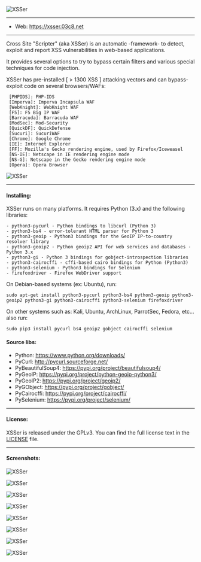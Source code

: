   ![XSSer](https://xsser.03c8.net/xsser/thehive1.png "XSSer")

----------

 + Web: https://xsser.03c8.net

----------

  Cross Site "Scripter" (aka XSSer) is an automatic -framework- to detect, exploit and report XSS vulnerabilities in web-based applications.

  It provides several options to try to bypass certain filters and various special techniques for code injection.

  XSSer has pre-installed [ > 1300 XSS ] attacking vectors and can bypass-exploit code on several browsers/WAFs:

     [PHPIDS]: PHP-IDS
     [Imperva]: Imperva Incapsula WAF
     [WebKnight]: WebKnight WAF
     [F5]: F5 Big IP WAF
     [Barracuda]: Barracuda WAF
     [ModSec]: Mod-Security
     [QuickDF]: QuickDefense
     [Sucuri]: SucuriWAF 
     [Chrome]: Google Chrome
     [IE]: Internet Explorer
     [FF]: Mozilla's Gecko rendering engine, used by Firefox/Iceweasel
     [NS-IE]: Netscape in IE rendering engine mode
     [NS-G]: Netscape in the Gecko rendering engine mode
     [Opera]: Opera Browser

  ![XSSer](https://xsser.03c8.net/xsser/url_generation.png "XSSer URL Generation Schema")

----------

#### Installing:

XSSer runs on many platforms. It requires Python (3.x) and the following libraries:

    - python3-pycurl - Python bindings to libcurl (Python 3)
    - python3-bs4 - error-tolerant HTML parser for Python 3
    - python3-geoip - Python3 bindings for the GeoIP IP-to-country resolver library
    - python3-geoip2 - Python geoip2 API for web services and databases - Python 3.x
    - python3-gi - Python 3 bindings for gobject-introspection libraries
    - python3-cairocffi - cffi-based cairo bindings for Python (Python3)
    - python3-selenium - Python3 bindings for Selenium
    - firefoxdriver - Firefox WebDriver support

On Debian-based systems (ex: Ubuntu), run: 

    sudo apt-get install python3-pycurl python3-bs4 python3-geoip python3-geoip2 python3-gi python3-cairocffi python3-selenium firefoxdriver

On other systems such as: Kali, Ubuntu, ArchLinux, ParrotSec, Fedora, etc... also run:

    sudo pip3 install pycurl bs4 geoip2 gobject cairocffi selenium

####  Source libs:

   * Python: https://www.python.org/downloads/
   * PyCurl: http://pycurl.sourceforge.net/
   * PyBeautifulSoup4: https://pypi.org/project/beautifulsoup4/
   * PyGeoIP: https://pypi.org/project/python-geoip-python3/
   * PyGeoIP2: https://pypi.org/project/geoip2/
   * PyGObject: https://pypi.org/project/gobject/
   * PyCairocffi: https://pypi.org/project/cairocffi/
   * PySelenium: https://pypi.org/project/selenium/

----------

####  License:

  XSSer is released under the GPLv3. You can find the full license text
in the [LICENSE](./docs/LICENSE) file.

----------

####  Screenshots:

  ![XSSer](https://xsser.03c8.net/xsser/thehive2.png "XSSer Shell")

  ![XSSer](https://xsser.03c8.net/xsser/thehive3.png "XSSer Manifesto")

  ![XSSer](https://xsser.03c8.net/xsser/thehive4.png "XSSer Configuration")

  ![XSSer](https://xsser.03c8.net/xsser/thehive5.png "XSSer Bypassers")

  ![XSSer](https://xsser.03c8.net/xsser/thehive6.png "XSSer [HTTP GET] [LOCAL] Reverse Exploit")

  ![XSSer](https://xsser.03c8.net/xsser/thehive7.png "XSSer [HTTP POST] [REMOTE] Reverse Exploit")

  ![XSSer](https://xsser.03c8.net/xsser/thehive8.png "XSSer [HTTP DOM] Exploit")

  ![XSSer](https://xsser.03c8.net/xsser/zika4.png "XSSer GeoMap")

